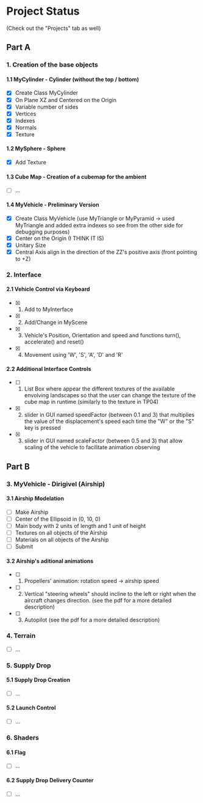 <h1>Project Status</h1>

(Check out the "Projects" tab as well)

<h2>Part A</h2>

<h3>1. Creation of the base objects</h3>

<h4>1.1 MyCylinder - Cylinder (without the top / bottom)</h4>

- [x] Create Class MyCylinder
- [x] On Plane XZ and Centered on the Origin
- [x] Variable number of sides
- [x] Vertices 
- [x] Indexes
- [x] Normals
- [x] Texture

<h4>1.2 MySphere - Sphere</h4>

- [x] Add Texture

<h4>1.3 Cube Map - Creation of a cubemap for the ambient</h4>

- [ ] ...

<h4>1.4 MyVehicle - Preliminary Version</h4>

- [x] Create Class MyVehicle (use MyTriangle or MyPyramid -> used MyTriangle and added extra indexes so see from the other side for debugging purposes)
- [x] Center on the Origin (I THINK IT IS)
- [x] Unitary Size
- [x] Central Axis align in the direction of the ZZ's positive axis (front pointing to +Z)

<h3>2. Interface</h3>

<h4>2.1 Vehicle Control via Keyboard</h4>

- [x] 1. Add to MyInterface
- [x] 2. Add/Change in MyScene
- [x] 3. Vehicle's Position, Orientation and speed and functions turn(), accelerate() and reset()
- [x] 4. Movement using 'W', 'S', 'A', 'D' and 'R'

<h4>2.2 Additional Interface Controls</h4>

- [ ] 1. List Box where appear the different textures of the available envolving landscapes so that the user can change the texture of the cube map in runtime (similarly to the texture in TP04)
- [x] 2. slider in GUI named speedFactor (between 0.1 and 3) that multiplies the value of the displacement's speed each time the "W" or the "S" key is pressed
- [x] 3. slider in GUI named scaleFactor (between 0.5 and 3) that allow scaling of the vehicle to facilitate animation observing

<h2>Part B</h2>

<h3>3. MyVehicle - Dirigivel (Airship)</h3>

<h4>3.1 Airship Modelation</h4>

- [ ] Make Airship
- [ ] Center of the Ellipsoid in (0, 10, 0)
- [ ] Main body with 2 units of length and 1 unit of height
- [ ] Textures on all objects of the Airship
- [ ] Materials on all objects of the Airship
- [ ] Submit

<h4>3.2 Airship's aditional animations</h4>

- [ ] 1. Propellers' animation: rotation speed -> airship speed
- [ ] 2. Vertical "steering wheels" should incline to the left or right when the aircraft changes direction. (see the pdf for a more detailed description)
- [ ] 3. Autopilot (see the pdf for a more detailed description)


<h3>4. Terrain</h3>

- [ ] ...

<h3>5. Supply Drop</h3>

<h4>5.1 Supply Drop Creation</h4>

- [ ] ...

<h4>5.2 Launch Control</h4>

- [ ] ...


<h3>6. Shaders</h3>

<h4>6.1 Flag</h4>

- [ ] ...

<h4>6.2 Supply Drop Delivery Counter</h4>

- [ ] ...